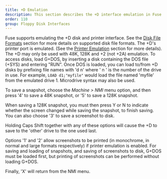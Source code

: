 ```yaml
---
title: +D Emulation
description: This section describes the +D interface emulation in Fuse.
order: 110
group: Floppy Disk Interfaces
---
```


Fuse supports emulating the +D disk and printer interface. See the
[Disk File Formats](formats.html) section for more details on supported disk
file formats. The +D's printer port is emulated. (See the
[Printer Emulation](printer.html) section for more details). The +D may only be
used with 48K, 128K and +2 (not +2A) emulation. To access disks, load G+DOS, by
inserting a disk containing the DOS file (+SYS) and entering "RUN". Once DOS is
loaded, you can load to/from +D disks by prefixing file names with 'd n' where
' n ' is the number of the drive in use.  For example, `LOAD d1;"myfile"` would
load the file named 'myfile' from the emulated drive 1. Microdrive syntax may
also be used.

To save a snapshot, choose the *Machine > NMI* menu option, and then press '4'
to save a 48K snapshot, or '5' to save a 128K snapshot.

When saving a 128K snapshot, you must then press Y or N to indicate whether the
screen changed while saving the snapshot, to finish saving. You can also choose
'3' to save a screenshot to disk.

Holding Caps Shift together with any of these options will cause the +D to save
to the 'other' drive to the one used last.

Options '1' and '2' allow screenshots to be printed (in monochrome, in normal
and large formats respectively) if printer emulation is enabled. For saving and
loading of snapshots, and saving of screenshots to disk, G+DOS must be loaded
first, but printing of screenshots can be performed without loading G+DOS.

Finally, 'X' will return from the NMI menu.
